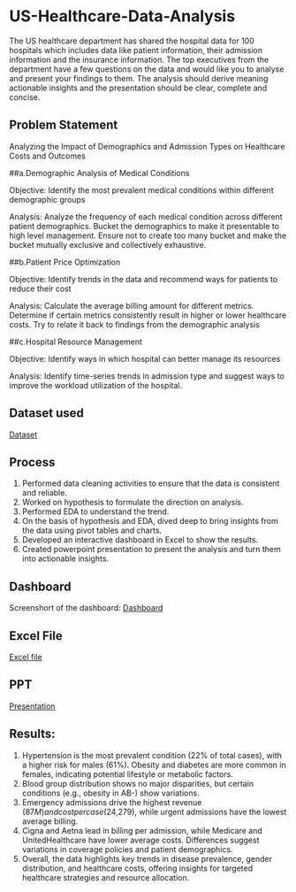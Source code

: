 # US-Healthcare-Data-Analysis
The US healthcare department has shared the hospital data for 100 hospitals which includes data like patient information, their admission information and the insurance information. The top executives from the department have a few questions on the data and would like you to analyse and present your findings to them. The analysis should derive meaning actionable insights and the presentation should be clear, complete and concise. 																							

## Problem Statement																					
																					
Analyzing the Impact of Demographics and Admission Types on Healthcare Costs and Outcomes																					
																					
##a.Demographic Analysis of Medical Conditions																					

Objective: Identify the most prevalent medical conditions within different demographic groups	

Analysis: Analyze the frequency of each medical condition across different patient demographics. Bucket the demographics to make it presentable to high level management. Ensure not to create too many bucket and make the bucket mutually exclusive and collectively exhaustive. 																					
																					
																					
##b.Patient Price Optimization																					

Objective: Identify trends in the data and recommend ways for patients to reduce their cost																					

Analysis: Calculate the average billing amount for different metrics. Determine if certain metrics consistently result in higher or lower healthcare costs. Try to relate it back to findings from the demographic analysis																					
																					
																					
##c.Hospital Resource Management 																					

Objective: Identify ways in which hospital can better manage its resources																					

Analysis: Identify time-series trends in admission type and suggest ways to improve the workload utilization of the hospital. 


## Dataset used 

<a href="https://github.com/guntassinghgs/US-Healthcare-Data-Analysis/raw/refs/heads/main/Raw%20data%20US%20healthcare.xlsx">Dataset</a>


## Process 

1) Performed data cleaning activities to ensure that the data is consistent and reliable.
2) Worked on hypothesis to formulate the direction on analysis.
3) Performed EDA to understand the trend.
4) On the basis of hypothesis and EDA, dived deep to bring insights from the data using pivot tables and charts.
5) Developed an interactive dashboard in Excel to show the results.
6) Created powerpoint presentation to present the analysis and turn them into actionable insights.


## Dashboard 

Screenshort of the dashboard: <a href="https://github.com/guntassinghgs/US-Healthcare-Data-Analysis/blob/main/Dashboard%20screenshot.png">Dashboard</a>

## Excel File

<a href="https://github.com/guntassinghgs/US-Healthcare-Data-Analysis/blob/main/Case%20Study%20Final.xlsx">Excel file</a>

## PPT

<a href="https://github.com/guntassinghgs/US-Healthcare-Data-Analysis/blob/main/US%20HEALTHCARE%20ANALYSIS.pptx">Presentation</a>
	

## Results:

1) Hypertension is the most prevalent condition (22% of total cases), with a higher risk for males (61%). Obesity and diabetes are more common in females, indicating potential lifestyle or metabolic factors.
2) Blood group distribution shows no major disparities, but certain conditions (e.g., obesity in AB-) show variations.
3) Emergency admissions drive the highest revenue ($87M) and cost per case ($24,279), while urgent admissions have the lowest average billing.
4) Cigna and Aetna lead in billing per admission, while Medicare and UnitedHealthcare have lower average costs. Differences suggest variations in coverage policies and patient demographics.
5) Overall, the data highlights key trends in disease prevalence, gender distribution, and healthcare costs, offering insights for targeted healthcare strategies and resource allocation.






